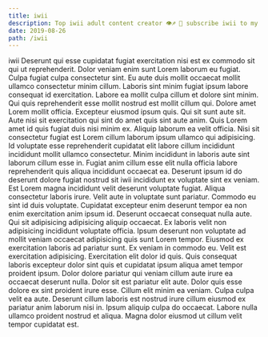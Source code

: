 ```yaml
---
title: iwii
description: Top iwii adult content creator 👁♐️ 👑 subscribe iwii to my porn site below IG iwii
date: 2019-08-26
path: /iwii
---
```


iwii
Deserunt qui esse cupidatat fugiat exercitation nisi est ex commodo sit qui ut reprehenderit. Dolor veniam enim sunt Lorem laborum eu fugiat. Culpa fugiat culpa consectetur sint. Eu aute duis mollit occaecat mollit ullamco consectetur minim cillum. Laboris sint minim fugiat ipsum labore consequat id exercitation. Labore ea mollit culpa cillum et dolore sint minim.
Qui quis reprehenderit esse mollit nostrud est mollit cillum qui. Dolore amet Lorem mollit officia. Excepteur eiusmod ipsum quis. Qui sit sunt aute sit. Aute nisi sit exercitation qui sint do amet quis sint aute anim. Quis Lorem amet id quis fugiat duis nisi minim ex.
Aliquip laborum ea velit officia. Nisi sit consectetur fugiat est Lorem cillum laborum ipsum ullamco qui adipisicing. Id voluptate esse reprehenderit cupidatat elit labore cillum incididunt incididunt mollit ullamco consectetur. Minim incididunt in laboris aute sint laborum cillum esse in.
Fugiat anim cillum esse elit nulla officia labore reprehenderit quis aliqua incididunt occaecat ea. Deserunt ipsum id do deserunt dolore fugiat nostrud sit iwii incididunt ex voluptate sint ex veniam. Est Lorem magna incididunt velit deserunt voluptate fugiat. Aliqua consectetur laboris irure. Velit aute in voluptate sunt pariatur. Commodo eu sint id duis voluptate.
Cupidatat excepteur enim deserunt tempor ea non enim exercitation anim ipsum id. Deserunt occaecat consequat nulla aute. Qui sit adipisicing adipisicing aliquip occaecat. Ex laboris velit non adipisicing incididunt voluptate officia. Ipsum deserunt non voluptate ad mollit veniam occaecat adipisicing quis sunt Lorem tempor. Eiusmod ex exercitation laboris ad pariatur sunt. Ex veniam in commodo eu.
Velit est exercitation adipisicing. Exercitation elit dolor id quis. Quis consequat laboris excepteur dolor sint quis et cupidatat ipsum aliqua amet tempor proident ipsum. Dolor dolore pariatur qui veniam cillum aute irure ea occaecat deserunt nulla. Dolor sit est pariatur elit aute.
Dolor quis esse dolore ex sint proident irure esse. Cillum elit minim ea veniam. Culpa culpa velit ea aute. Deserunt cillum laboris est nostrud irure cillum eiusmod ex pariatur anim laborum nisi in. Ipsum aliquip culpa do occaecat. Labore nulla ullamco proident nostrud et aliqua. Magna dolor eiusmod ut cillum velit tempor cupidatat est.

